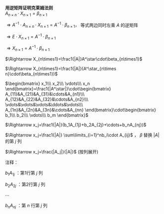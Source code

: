 **用逆矩阵证明克莱姆法则**    
 $A_{n\times n}\cdot X_{n\times1}=\beta_{n\times1}$     
    
 $\Rightarrow A^{-1}\cdot A_{n\times n}\cdot X_{n\times1}=A^{-1}\cdot\beta_{n\times1}，$ 等式两边同时左乘 $A$ 的逆矩阵    
    
 $\Rightarrow E\cdot X_{n\times1}=A^{-1}\cdot\beta_{n\times1}$     
    
 $\Rightarrow X_{n\times1}=A^{-1}\cdot\beta_{n\times1}$     
    
 $\Rightarrow X_{n\times1}=\frac1{|A|}A^\star\cdot\beta_{n\times1}$     
    
 $\Rightarrow X_{n\times1}=\frac1{|A|}(A^\star_{n\times n}\cdot\beta_{n\times1})$     
    
 $\begin{bmatrix}    
x_1\\\ x_2\\\ \vdots\\\ x_n    
\end{bmatrix}=\frac1{|A^\star|}\cdot\begin{bmatrix}    
A_{11}&A_{21}&A_{31}&\cdots&A_{n1}\\\     
A_{12}&A_{22}&A_{32}&\cdots&A_{n2}\\\     
\vdots&\vdots&\vdots&\ddots&\vdots\\\     
A_{1n}&A_{2n}&A_{3n}&\cdots&A_{nn}    
\end{bmatrix}\cdot\begin{bmatrix}    
b_1\\\ b_2\\\ \vdots\\\ b_m    
\end{bmatrix}$     
    
 $\Rightarrow x_j=\frac1{|A|}(b_1A_{1j}+b_2A_{2j}+\cdots+b_nA_{nj})$     
    
 $\Rightarrow x_j=\frac1{|A|}    
\sum\limits_{i=1}^nb_i\cdot A_{ij}$ ， $\beta$ 替换 $|A|$ 的第 $j$ 列    
    
 $\Rightarrow x_j=\frac{|A_j|}{|A|}$ (按列展开)    
    
注释：    
    
 $b_1A_{1j}$ ：第1行第 $j$ 列    
    
 $b_2A_{2j}$ ：第2行第 $j$ 列    
    
 $\cdots$     
    
 $b_nA_{nj}$ ：第 $n$ 行第 $j$ 列    
